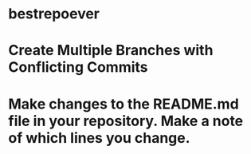 # bestrepoever
# Create Multiple Branches with Conflicting Commits
# Make changes to the README.md file in your repository. Make a note of which lines you change.

